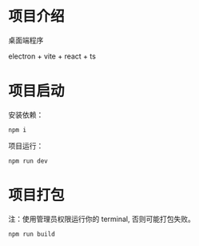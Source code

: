 # 项目介绍

桌面端程序

electron + vite + react + ts

# 项目启动

安装依赖：

```shell
npm i
```

项目运行：

```shell
npm run dev
```

# 项目打包

注：使用管理员权限运行你的 terminal, 否则可能打包失败。

```shell
npm run build
```
